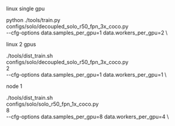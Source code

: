 linux single gpu

python ./tools/train.py \
configs/solo/decoupled_solo_r50_fpn_3x_coco.py \
--cfg-options data.samples_per_gpu=1 data.workers_per_gpu=2 \


linux 2 gpus

./tools/dist_train.sh \
configs/solo/decoupled_solo_r50_fpn_3x_coco.py \
2 \
--cfg-options data.samples_per_gpu=1 data.workers_per_gpu=1 \


node 1

./tools/dist_train.sh \
configs/solo/solo_r50_fpn_1x_coco.py \
8 \
--cfg-options data.samples_per_gpu=8 data.workers_per_gpu=4 \
